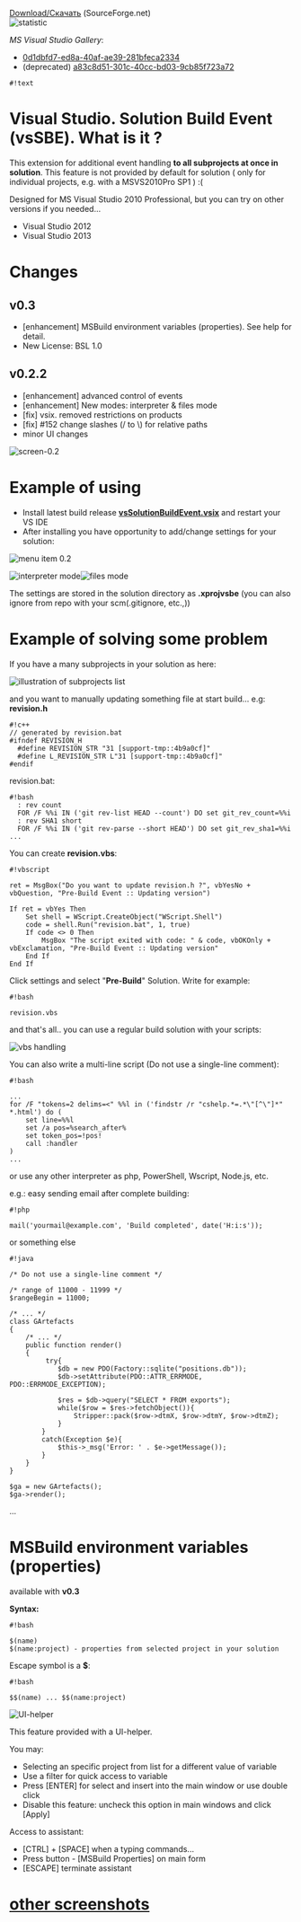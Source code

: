 [Download/Скачать](https://sourceforge.net/projects/vssbe/files/latest/download) (SourceForge.net)                    
![statistic](http://vssbe.sourceforge.net/stat/)

*MS Visual Studio Gallery*:

* [0d1dbfd7-ed8a-40af-ae39-281bfeca2334](http://visualstudiogallery.msdn.microsoft.com/0d1dbfd7-ed8a-40af-ae39-281bfeca2334/)
* (deprecated) [a83c8d51-301c-40cc-bd03-9cb85f723a72](http://visualstudiogallery.msdn.microsoft.com/a83c8d51-301c-40cc-bd03-9cb85f723a72)

```
#!text
```

# Visual Studio. Solution Build Event (vsSBE). What is it ?

This extension for additional event handling **to all subprojects at once in solution**. This feature is not provided by default for solution  ( only for individual projects, e.g. with a MSVS2010Pro SP1 ) :(

Designed for MS Visual Studio 2010 Professional, but you can try on other versions if you needed...

* Visual Studio 2012
* Visual Studio 2013

# Changes 

## v0.3 

* [enhancement] MSBuild environment variables (properties). See help for detail. 
* New License: BSL 1.0 

## v0.2.2 

* [enhancement] advanced control of events 
* [enhancement] New modes: interpreter & files mode
* [fix] vsix. removed restrictions on products
* [fix] #152 change slashes (/ to \\) for relative paths
* minor UI changes
 
![screen-0.2](https://bitbucket.org/3F/vssolutionbuildevent/downloads/screen1_v0.2.2.png)


# Example of using

* Install latest build release **[vsSolutionBuildEvent.vsix](https://sourceforge.net/projects/vssbe/files/latest/download)** and restart your VS IDE
* After installing you have opportunity to add/change settings for your solution:

![menu item 0.2](https://bitbucket.org/3F/vssolutionbuildevent/downloads/vs_item_menu_0.2.png)

![interpreter mode](https://bitbucket.org/3F/vssolutionbuildevent/downloads/0.2.2_screen1.png)![files mode](https://bitbucket.org/3F/vssolutionbuildevent/downloads/0.2.2_screen2.png)

The settings are stored in the solution directory as **.xprojvsbe** (you can also ignore from repo with your scm(.gitignore, etc.,))

# Example of solving some problem
If you have a many subprojects in your solution as here:

![illustration of subprojects list](https://bitbucket.org/3F/vssolutionbuildevent/downloads/screen_projects_list.png)

and you want to manually updating something file at start build... e.g: **revision.h**

```
#!c++
// generated by revision.bat 
#ifndef REVISION_H
  #define REVISION_STR "31 [support-tmp::4b9a0cf]"
  #define L_REVISION_STR L"31 [support-tmp::4b9a0cf]"
#endif 
```

revision.bat:

```
#!bash
  : rev count
  FOR /F %%i IN ('git rev-list HEAD --count') DO set git_rev_count=%%i
  : rev SHA1 short
  FOR /F %%i IN ('git rev-parse --short HEAD') DO set git_rev_sha1=%%i
...
```

You can create **revision.vbs**:

```
#!vbscript

ret = MsgBox("Do you want to update revision.h ?", vbYesNo + vbQuestion, "Pre-Build Event :: Updating version")

If ret = vbYes Then
    Set shell = WScript.CreateObject("WScript.Shell")
    code = shell.Run("revision.bat", 1, true)
    If code <> 0 Then
        MsgBox "The script exited with code: " & code, vbOKOnly + vbExclamation, "Pre-Build Event :: Updating version"
    End If
End If
```

Click settings and select "**Pre-Build**" Solution. Write for example:

```
#!bash

revision.vbs
```

and that's all.. you can use a regular build solution with your scripts:

![vbs handling](https://bitbucket.org/3F/vssolutionbuildevent/downloads/screen_projects_vbs.png)

You can also write a multi-line script (Do not use a single-line comment):

```
#!bash

... 
for /F "tokens=2 delims=<" %%l in ('findstr /r "cshelp.*=.*\"[^\"]*" *.html') do ( 
    set line=%%l 
    set /a pos=%search_after% 
    set token_pos=!pos! 
    call :handler 
) 
...
```

or use any other interpreter as php, PowerShell, Wscript, Node.js, etc.

e.g.: easy sending email after complete building:

```
#!php

mail('yourmail@example.com', 'Build completed', date('H:i:s'));
```
or something else


```
#!java

/* Do not use a single-line comment */ 
 
/* range of 11000 - 11999 */ 
$rangeBegin = 11000; 
 
/* ... */ 
class GArtefacts 
{ 
    /* ... */   
    public function render() 
    { 
         try{ 
            $db = new PDO(Factory::sqlite("positions.db")); 
            $db->setAttribute(PDO::ATTR_ERRMODE, PDO::ERRMODE_EXCEPTION); 
 
            $res = $db->query("SELECT * FROM exports"); 
            while($row = $res->fetchObject()){ 
                Stripper::pack($row->dtmX, $row->dtmY, $row->dtmZ); 
            } 
        } 
        catch(Exception $e){ 
            $this->_msg('Error: ' . $e->getMessage()); 
        } 
    } 
} 
 
$ga = new GArtefacts(); 
$ga->render();
```
 ...

# MSBuild environment variables (properties)

available with **v0.3**

**Syntax:**


```
#!bash

$(name)
$(name:project) - properties from selected project in your solution
```
Escape symbol is a **$**: 

```
#!bash

$$(name) ... $$(name:project)
```

![UI-helper](https://bitbucket.org/3F/vssolutionbuildevent/downloads/env_variables.png)

This feature provided with a UI-helper.

You may:

* Selecting an specific project from list for a different value of variable
* Use a filter for quick access to variable
* Press [ENTER] for select and insert into the main window or use double click
* Disable this feature: uncheck this option in main windows and click [Apply] 

 Access to assistant:

* [CTRL] + [SPACE] when a typing commands...
* Press button - [MSBuild Properties] on main form
* [ESCAPE] terminate assistant 


# [other screenshots](screenshots)